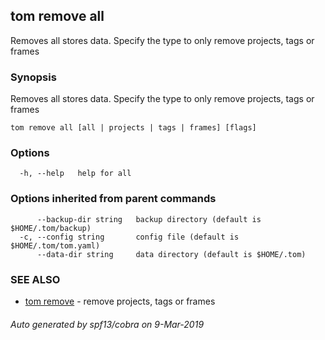 ## tom remove all

Removes all stores data. Specify the type to only remove projects, tags or frames

### Synopsis

Removes all stores data. Specify the type to only remove projects, tags or frames

```
tom remove all [all | projects | tags | frames] [flags]
```

### Options

```
  -h, --help   help for all
```

### Options inherited from parent commands

```
      --backup-dir string   backup directory (default is $HOME/.tom/backup)
  -c, --config string       config file (default is $HOME/.tom/tom.yaml)
      --data-dir string     data directory (default is $HOME/.tom)
```

### SEE ALSO

* [tom remove](tom_remove.md)	 - remove projects, tags or frames

###### Auto generated by spf13/cobra on 9-Mar-2019
